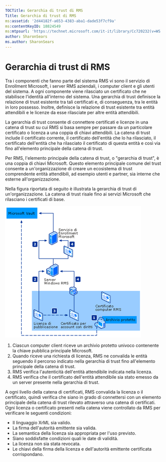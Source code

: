 ```yaml
---
TOCTitle: Gerarchia di trust di RMS
Title: Gerarchia di trust di RMS
ms:assetid: '2d44182f-a653-4383-aba1-dade53f7cf9a'
ms:contentKeyID: 18824549
ms:mtpsurl: 'https://technet.microsoft.com/it-it/library/Cc720232(v=WS.10)'
author: SharonSears
ms.author: SharonSears
---
```


Gerarchia di trust di RMS
=========================

Tra i componenti che fanno parte del sistema RMS vi sono il servizio di Enrollment Microsoft, i server RMS aziendali, i computer client e gli utenti del sistema. A ogni componente viene rilasciato un certificato che ne stabilisce l'identità all'interno del sistema. Una gerarchia di trust definisce la relazione di trust esistente tra tali certificati e, di conseguenza, tra le entità in loro possesso. Inoltre, definisce la relazione di trust esistente tra entità attendibili e le licenze da esse rilasciate per altre entità attendibili.

La gerarchia di trust consente di connettere certificati e licenze in una catena di trust su cui RMS si basa sempre per passare da un particolare certificato o licenza a una coppia di chiavi attendibili. La catena di trust include il certificato corrente, il certificato dell'entità che lo ha rilasciato, il certificato dell'entità che ha rilasciato il certificato di questa entità e così via fino all'elemento principale della catena di trust.

Per RMS, l'elemento principale della catena di trust, o "gerarchia di trust", è una coppia di chiavi Microsoft. Questo elemento principale comune del trust consente a un'organizzazione di creare un ecosistema di trust comprendente entità attendibili, ad esempio utenti e partner, sia interne che esterne all'organizzazione.

Nella figura riportata di seguito è illustrata la gerarchia di trust di un'organizzazione. La catena di trust risale fino ai servizi Microsoft che rilasciano i certificati di base.

![](/security-updates/images/Cc720232.6c169175-94fb-4ec0-93bc-12748aae3ac4(WS.10).gif)
1.  Ciascun computer client riceve un archivio protetto univoco contenente la chiave pubblica principale Microsoft.
2.  Quando riceve una richiesta di licenza, RMS ne convalida le entità seguendo il percorso indicato nella gerarchia di trust fino all'elemento principale della catena di trust.
3.  RMS verifica l'autenticità dell'entità attendibile indicata nella licenza.
4.  RMS verifica che il certificato dell'entità attendibile sia stato emesso da un server presente nella gerarchia di trust.

A ogni livello della catena di certificati, RMS convalida la licenza o il certificato, quindi verifica che siano in grado di connettersi con un elemento principale della catena di trust rilevato attraverso una catena di certificati. Ogni licenza o certificato presenti nella catena viene controllato da RMS per verificare le seguenti condizioni:

-   Il linguaggio XrML sia valido.
-   La firma dell'autorità emittente sia valida.
-   La semantica della licenza sia appropriata per l'uso previsto.
-   Siano soddisfatte condizioni quali le date di validità.
-   La licenza non sia stata revocata.
-   Le chiavi della firma della licenza e dell'autorità emittente certificata corrispondano.
